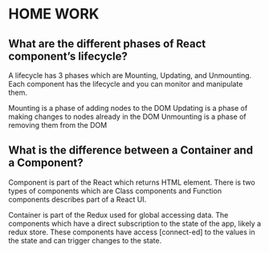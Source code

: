 # HOME WORK

## What are the different phases of React component’s lifecycle?

A lifecycle has 3 phases which are Mounting, Updating, and Unmounting.
Each component has the lifecycle and you can monitor and manipulate them.

Mounting is a phase of adding nodes to the DOM
Updating is a phase of making changes to nodes already in the DOM
Unmounting is a phase of removing them from the DOM

## What is the difference between a Container and a Component?

Component is part of the React which returns HTML element. There is two types of components which are Class components and Function components describes part of a React UI.

Container is part of the Redux used for global accessing data. The components which have a direct subscription to the state of the app, likely a redux store. These components have access [connect-ed] to the values in the state and can trigger changes to the state.
